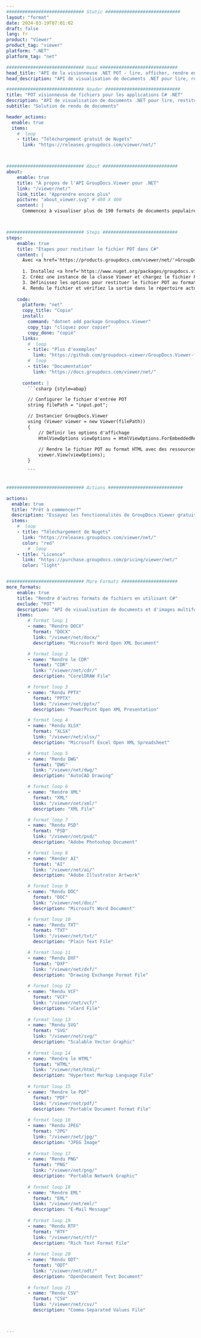 ```yaml
---
############################# Static ############################
layout: "format"
date: 2024-03-19T07:01:02
draft: false
lang: fr
product: "Viewer"
product_tag: "viewer"
platform: ".NET"
platform_tag: "net"

############################# Head #############################
head_title: "API de la visionneuse .NET POT - lire, afficher, rendre en C# VB.NET"
head_description: "API de visualisation de documents .NET pour lire, restituer et afficher POT dans tout type d'applications C#, ASP.NET, VB.NET et .NET Core."

############################# Header ############################
title: "POT visionneuse de fichiers pour les applications C# .NET" 
description: "API de visualisation de documents .NET pour lire, restituer et afficher le fichier POT dans tout type d'applications C#, ASP.NET, VB.NET et .NET Core. Affichez les fichiers rendus avec un véritable formatage et une mise en page en HTML5, PDF ou sous forme d'image en utilisant quelques lignes de code." 
subtitle: "Solution de rendu de documents" 

header_actions:
  enable: true
  items:
    #  loop
    - title: "Téléchargement gratuit de Nugets"
      link: "https://releases.groupdocs.com/viewer/net/"



############################# About ############################
about:
    enable: true
    title: "À propos de l'API GroupDocs.Viewer pour .NET"
    link: "/viewer/net/"
    link_title: "Apprendre encore plus"
    picture: "about_viewer.svg" # 480 X 400
    content: |
      Commencez à visualiser plus de 190 formats de documents populaires dans vos applications .NET à l'aide des API GroupDocs.Viewer pour .NET en ajoutant quelques lignes de code. Les développeurs peuvent facilement afficher PDF, traitement de texte, feuille de calcul Excel, présentation, Visio, projet, Outlook et de nombreux autres formats de documents populaires en modes HTML5, image ou PDF. Le rendu du document est rapide, identique au fichier source d'origine, et ne nécessite pas l'installation de logiciels supplémentaires ni d'autres bibliothèques externes.



############################# Steps ############################
steps:
    enable: true
    title: "Étapes pour restituer le fichier POT dans C#" 
    content: |
      Avec <a href='https://products.groupdocs.com/viewer/net/'>GroupDocs.Viewer</a>, vous pouvez restituer POT au format HTML, JPEG, PNG ou PDF en quelques étapes.
      
      1. Installez <a href='https://www.nuget.org/packages/groupdocs.viewer'>GroupDocs.Viewer pour .NET</a> à l'aide de votre gestionnaire de packages préféré. 
      2. Créez une instance de la classe Viewer et chargez le fichier POT avec le chemin complet.  
      3. Définissez les options pour restituer le fichier POT au format HTML, PNG, JPEG ou PDF. 
      4. Rendu le fichier et vérifiez la sortie dans le répertoire actuel. 
   
    code:
      platform: "net"
      copy_title: "Copie"
      install:
        command: "dotnet add package GroupDocs.Viewer"
        copy_tip: "cliquez pour copier"
        copy_done: "copié"
      links:
        #  loop
        - title: "Plus d'exemples"
          link: "https://github.com/groupdocs-viewer/GroupDocs.Viewer-for-.NET"
        #  loop
        - title: "Documentation"
          link: "https://docs.groupdocs.com/viewer/net/"
          
      content: |
        ```csharp {style=abap}

        // Configurer le fichier d'entrée POT
        string filePath = "input.pot";

        // Instancier GroupDocs.Viewer
        using (Viewer viewer = new Viewer(filePath))
        {
            // Définir les options d'affichage
            HtmlViewOptions viewOptions = HtmlViewOptions.ForEmbeddedResources();
                
            // Rendre le fichier POT au format HTML avec des ressources intégrées
            viewer.View(viewOptions);
        }

        ```            


############################# Actions ############################

actions:
  enable: true
  title: "Prêt à commencer?"
  description: "Essayez les fonctionnalités de GroupDocs.Viewer gratuitement ou demandez une licence"
  items:
    #  loop
    - title: "Téléchargement de Nugets"
      link: "https://releases.groupdocs.com/viewer/net/"
      color: "red"
        #  loop
    - title: "Licence"
      link: "https://purchase.groupdocs.com/pricing/viewer/net/"
      color: "light"


############################# More Formats #####################
more_formats:
    enable: true
    title: "Rendre d'autres formats de fichiers en utilisant C#"
    exclude: "POT"
    description: "API de visualisation de documents et d'images multiformats pour .NET. Affichez certains des formats de fichiers populaires ci-dessous sans aucun lecteur externe."
    items: 
        # format loop 1
        - name: "Rendre DOCX"
          format: "DOCX"
          link: "/viewer/net/docx/"
          description: "Microsoft Word Open XML Document" 

        # format loop 2
        - name: "Rendre le CDR" 
          format: "CDR"
          link: "/viewer/net/cdr/"
          description: "CorelDRAW File" 

        # format loop 3
        - name: "Rendu PPTX"
          format: "PPTX"
          link: "/viewer/net/pptx/"
          description: "PowerPoint Open XML Presentation" 

        # format loop 4
        - name: "Rendu XLSX"
          format: "XLSX"
          link: "/viewer/net/xlsx/"
          description: "Microsoft Excel Open XML Spreadsheet" 

        # format loop 5
        - name: "Rendu DWG"
          format: "DWG"
          link: "/viewer/net/dwg/"
          description: "AutoCAD Drawing"

        # format loop 6
        - name: "Rendre XML"
          format: "XML"
          link: "/viewer/net/xml/"
          description: "XML File"

        # format loop 7
        - name: "Rendu PSD"
          format: "PSD"
          link: "/viewer/net/psd/"
          description: "Adobe Photoshop Document"

        # format loop 8
        - name: "Render AI"
          format: "AI"
          link: "/viewer/net/ai/"
          description: "Adobe Illustrator Artwork"

        # format loop 9
        - name: "Rendu DOC"
          format: "DOC"
          link: "/viewer/net/doc/"
          description: "Microsoft Word Document" 

        # format loop 10
        - name: "Rendu TXT" 
          format: "TXT"
          link: "/viewer/net/txt/"
          description: "Plain Text File" 

        # format loop 11
        - name: "Rendu DXF" 
          format: "DXF"
          link: "/viewer/net/dxf/"
          description: "Drawing Exchange Format File"  
          
        # format loop 12
        - name: "Rendu VCF"
          format: "VCF"
          link: "/viewer/net/vcf/"
          description: "vCard File"  
              
        # format loop 13
        - name: "Rendu SVG"
          format: "SVG"
          link: "/viewer/net/svg/"
          description: "Scalable Vector Graphic" 
          
        # format loop 14
        - name: "Rendre le HTML"
          format: "HTML"
          link: "/viewer/net/html/"
          description: "Hypertext Markup Language File" 
          
        # format loop 15
        - name: "Rendre le PDF"
          format: "PDF"
          link: "/viewer/net/pdf/"
          description: "Portable Document Format File"
          
        # format loop 16
        - name: "Rendu JPEG"
          format: "JPG"
          link: "/viewer/net/jpg/"
          description: "JPEG Image"
          
        # format loop 17
        - name: "Rendu PNG"
          format: "PNG"
          link: "/viewer/net/png/"
          description: "Portable Network Graphic" 
          
        # format loop 18
        - name: "Rendre EML"
          format: "EML"
          link: "/viewer/net/eml/"
          description: "E-Mail Message" 
          
        # format loop 19
        - name: "Rendu RTF"
          format: "RTF"
          link: "/viewer/net/rtf/"
          description: "Rich Text Format File" 
          
        # format loop 20
        - name: "Rendu ODT"
          format: "ODT"
          link: "/viewer/net/odt/"
          description: "OpenDocument Text Document" 
          
        # format loop 21
        - name: "Rendu CSV"
          format: "CSV"
          link: "/viewer/net/csv/"
          description: "Comma-Separated Values File" 



---
```

